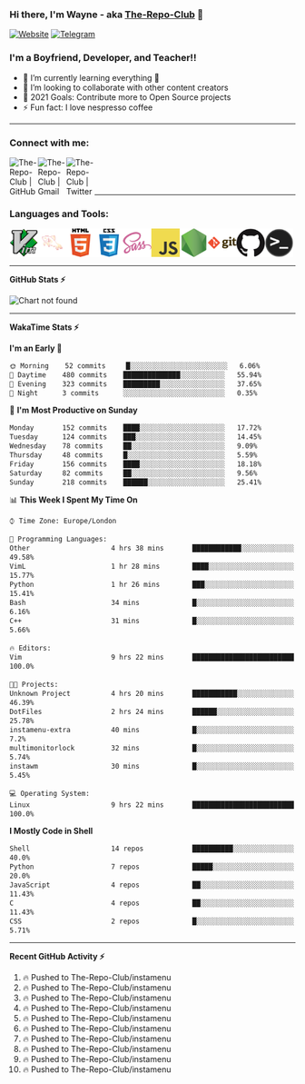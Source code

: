 ### Hi there, I'm Wayne - aka [The-Repo-Club][website] 👋

[![Website](https://img.shields.io/website?label=github.com/The-Repo-Club/&color=orange&style=flat-square&url=https://github.com/The-Repo-Club/)][website]
[![Telegram](https://img.shields.io/badge/Chat%20on-Telegram-orange.svg?color=orange&logo=telegram&style=flat-square)][telegram]

### I'm a Boyfriend, Developer, and Teacher!!

- 🌱 I’m currently learning everything 🤣
- 👯 I’m looking to collaborate with other content creators
- 🥅 2021 Goals: Contribute more to Open Source projects
- ⚡ Fun fact: I love nespresso coffee

---
### Connect with me:

[<img align="left" alt="The-Repo-Club | GitHub" width="50px" src="https://cdn.jsdelivr.net/npm/simple-icons@v3/icons/github.svg" />][website]
[<img align="left" alt="The-Repo-Club | Gmail" width="50px" src="https://cdn.jsdelivr.net/npm/simple-icons@v3/icons/gmail.svg" />][email]
[<img align="left" alt="The-Repo-Club | Twitter" width="50px" src="https://cdn.jsdelivr.net/npm/simple-icons@v3/icons/telegram.svg" />][telegram]

[website]: https://github.com/The-Repo-Club/
[email]: mailto:wayne6324@gmail.com
[telegram]: https://t.me/TheRepoClub

<br />
<br />
<br />

---
### Languages and Tools:

<img align="left" alt="Vim" width="50px" src="https://raw.githubusercontent.com/github/explore/80688e429a7d4ef2fca1e82350fe8e3517d3494d/topics/vim/vim.png" />
<img align="left" alt="Fish" width="50px" src="https://raw.githubusercontent.com/github/explore/80688e429a7d4ef2fca1e82350fe8e3517d3494d/topics/fish/fish.png" />
<img align="left" alt="HTML5" width="50px" src="https://raw.githubusercontent.com/github/explore/80688e429a7d4ef2fca1e82350fe8e3517d3494d/topics/html/html.png" />
<img align="left" alt="CSS3" width="50px" src="https://raw.githubusercontent.com/github/explore/80688e429a7d4ef2fca1e82350fe8e3517d3494d/topics/css/css.png" />
<img align="left" alt="Sass" width="50px" src="https://raw.githubusercontent.com/github/explore/80688e429a7d4ef2fca1e82350fe8e3517d3494d/topics/sass/sass.png" />
<img align="left" alt="JavaScript" width="50px" src="https://raw.githubusercontent.com/github/explore/80688e429a7d4ef2fca1e82350fe8e3517d3494d/topics/javascript/javascript.png" />
<img align="left" alt="Node.js" width="50px" src="https://raw.githubusercontent.com/github/explore/80688e429a7d4ef2fca1e82350fe8e3517d3494d/topics/nodejs/nodejs.png" />
<img align="left" alt="Git" width="50px" src="https://raw.githubusercontent.com/github/explore/80688e429a7d4ef2fca1e82350fe8e3517d3494d/topics/git/git.png" />
<img align="left" alt="GitHub" width="50px" src="https://raw.githubusercontent.com/github/explore/78df643247d429f6cc873026c0622819ad797942/topics/github/github.png" />
<img align="left" alt="Terminal" width="50px" src="https://raw.githubusercontent.com/github/explore/80688e429a7d4ef2fca1e82350fe8e3517d3494d/topics/terminal/terminal.png" />

<br />
<br />
<br />

---

**GitHub Stats ⚡**

![Chart not found](https://github-readme-stats.vercel.app/api?username=The-Repo-Club&theme=tokyonight&show_icons=true&count_private=true&hide_border=true&include_all_commits=true&custom_title=The-Repo-Club%27s+GitHub+Stats)


---

**WakaTime Stats ⚡**

<!--START_SECTION:waka-->
**I'm an Early 🐤** 

```text
🌞 Morning    52 commits     █░░░░░░░░░░░░░░░░░░░░░░░░   6.06% 
🌆 Daytime    480 commits    ██████████████░░░░░░░░░░░   55.94% 
🌃 Evening    323 commits    █████████░░░░░░░░░░░░░░░░   37.65% 
🌙 Night      3 commits      ░░░░░░░░░░░░░░░░░░░░░░░░░   0.35%

```
📅 **I'm Most Productive on Sunday** 

```text
Monday       152 commits    ████░░░░░░░░░░░░░░░░░░░░░   17.72% 
Tuesday      124 commits    ███░░░░░░░░░░░░░░░░░░░░░░   14.45% 
Wednesday    78 commits     ██░░░░░░░░░░░░░░░░░░░░░░░   9.09% 
Thursday     48 commits     █░░░░░░░░░░░░░░░░░░░░░░░░   5.59% 
Friday       156 commits    ████░░░░░░░░░░░░░░░░░░░░░   18.18% 
Saturday     82 commits     ██░░░░░░░░░░░░░░░░░░░░░░░   9.56% 
Sunday       218 commits    ██████░░░░░░░░░░░░░░░░░░░   25.41%

```


📊 **This Week I Spent My Time On** 

```text
⌚︎ Time Zone: Europe/London

💬 Programming Languages: 
Other                    4 hrs 38 mins       ████████████░░░░░░░░░░░░░   49.58% 
VimL                     1 hr 28 mins        ████░░░░░░░░░░░░░░░░░░░░░   15.77% 
Python                   1 hr 26 mins        ███░░░░░░░░░░░░░░░░░░░░░░   15.41% 
Bash                     34 mins             █░░░░░░░░░░░░░░░░░░░░░░░░   6.16% 
C++                      31 mins             █░░░░░░░░░░░░░░░░░░░░░░░░   5.66%

🔥 Editors: 
Vim                      9 hrs 22 mins       █████████████████████████   100.0%

🐱‍💻 Projects: 
Unknown Project          4 hrs 20 mins       ███████████░░░░░░░░░░░░░░   46.39% 
DotFiles                 2 hrs 24 mins       ██████░░░░░░░░░░░░░░░░░░░   25.78% 
instamenu-extra          40 mins             █░░░░░░░░░░░░░░░░░░░░░░░░   7.2% 
multimonitorlock         32 mins             █░░░░░░░░░░░░░░░░░░░░░░░░   5.74% 
instawm                  30 mins             █░░░░░░░░░░░░░░░░░░░░░░░░   5.45%

💻 Operating System: 
Linux                    9 hrs 22 mins       █████████████████████████   100.0%

```

**I Mostly Code in Shell** 

```text
Shell                    14 repos            ██████████░░░░░░░░░░░░░░░   40.0% 
Python                   7 repos             █████░░░░░░░░░░░░░░░░░░░░   20.0% 
JavaScript               4 repos             ██░░░░░░░░░░░░░░░░░░░░░░░   11.43% 
C                        4 repos             ██░░░░░░░░░░░░░░░░░░░░░░░   11.43% 
CSS                      2 repos             █░░░░░░░░░░░░░░░░░░░░░░░░   5.71%

```



<!--END_SECTION:waka-->

---

**Recent GitHub Activity :zap:**

<!--START_SECTION:activity-->
1. 🔥 Pushed to The-Repo-Club/instamenu
2. 🔥 Pushed to The-Repo-Club/instamenu
3. 🔥 Pushed to The-Repo-Club/instamenu
4. 🔥 Pushed to The-Repo-Club/instamenu
5. 🔥 Pushed to The-Repo-Club/instamenu
6. 🔥 Pushed to The-Repo-Club/instamenu
7. 🔥 Pushed to The-Repo-Club/instamenu
8. 🔥 Pushed to The-Repo-Club/instamenu
9. 🔥 Pushed to The-Repo-Club/instamenu
10. 🔥 Pushed to The-Repo-Club/instamenu
<!--END_SECTION:activity-->